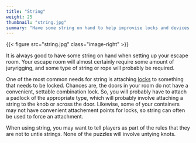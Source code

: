 ```yaml
---
title: "String"
weight: 25
thumbnail: "string.jpg"
summary: "Have some string on hand to help improvise locks and devices."
---
```


{{< figure src="string.jpg" class="image-right" >}}

It is always good to have some string on hand when setting up your escape
room. Your escape room will almost certainly require some amount of
juryrigging, and some type of string or rope will probably be required.

One of the most common needs for string is attaching [locks] to something
that needs to be locked. Chances are, the doors in your room do not have a
convenient, settable combination lock. So, you will probably have to attach
a padlock of the appropriate type, which will probably involve attaching a
string to the knob or across the door. Likewise, some of your containers
may not have convenient attachement points for locks, so string can often
be used to force an attachment.

When using string, you may want to tell players as part of the rules that
they are not to untie strings. None of the puzzles will involve untying
knots.


[locks]: ../locks
